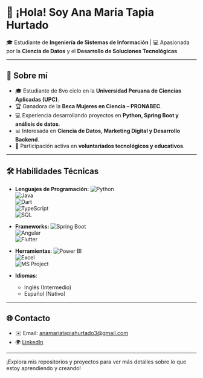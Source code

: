 # 👋 ¡Hola! Soy Ana Maria Tapia Hurtado

🎓 Estudiante de **Ingeniería de Sistemas de Información** | 💻 Apasionada por la **Ciencia de Datos** y el **Desarrollo de Soluciones Tecnológicas**

---

## 🌟 Sobre mí
- 🎓 Estudiante de 8vo ciclo en la **Universidad Peruana de Ciencias Aplicadas (UPC)**.  
- 🏆 Ganadora de la **Beca Mujeres en Ciencia – PRONABEC**.  
- 💻 Experiencia desarrollando proyectos en **Python, Spring Boot y análisis de datos**.  
- 📊 Interesada en **Ciencia de Datos, Marketing Digital y Desarrollo Backend**.  
- 🤝 Participación activa en **voluntariados tecnológicos y educativos**.  
---

## 🛠 Habilidades Técnicas

- **Lenguajes de Programación:**
![Python](https://img.shields.io/badge/Python-3776AB?style=flat&logo=python&logoColor=white)  
![Java](https://img.shields.io/badge/Java-ED8B00?style=flat&logo=java&logoColor=white)  
![Dart](https://img.shields.io/badge/Dart-0175C2?style=flat&logo=dart&logoColor=white)  
![TypeScript](https://img.shields.io/badge/TypeScript-007ACC?style=flat&logo=typescript&logoColor=white)  
![SQL](https://img.shields.io/badge/SQL-4479A1?style=flat&logo=postgresql&logoColor=white)

- **Frameworks:**
![Spring Boot](https://img.shields.io/badge/SpringBoot-6DB33F?style=flat&logo=spring&logoColor=white)  
![Angular](https://img.shields.io/badge/Angular-DD0031?style=flat&logo=angular&logoColor=white)  
![Flutter](https://img.shields.io/badge/Flutter-02569B?style=flat&logo=flutter&logoColor=white)
 
- **Herramientas**:
![Power BI](https://img.shields.io/badge/Power%20BI-F2C811?style=flat&logo=powerbi&logoColor=black)  
![Excel](https://img.shields.io/badge/Excel-217346?style=flat&logo=microsoft-excel&logoColor=white)  
![MS Project](https://img.shields.io/badge/MS%20Project-217346?style=flat&logo=microsoft&logoColor=white)

- **Idiomas**:
  - Inglés (Intermedio)
  - Español (Nativo)
---

## 🌐 Contacto
- ✉️ Email: [anamariatapiahurtado3@gmail.com](mailto:anamariatapiahurtado3@gmail.com)
- 🌍 [LinkedIn](https://www.linkedin.com/in/ana-maria-tapia-hurtado-6a420131a)

---

¡Explora mis repositorios y proyectos para ver más detalles sobre lo que estoy aprendiendo y creando!
